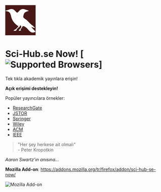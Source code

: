 ![Sci-Hub.se Now!](icons/96x96.png)

# Sci-Hub.se Now! [![Supported Browsers](https://img.shields.io/badge/supported%20browsers-firefox%20|%20chrome-informational?logo=pinboard&style=flat-square)]

Tek tıkla akademik yayınlara erişin!<br>

**Açık erişimi destekleyin!**<br>

Popüler yayıncılara örnekler:

- [ResearchGate](https://researchgate.net)
- [JSTOR](https://jstor.org)
- [Springer](https://springer.com)
- [Wiley](https://onlinelibrary.wiley.com)
- [ACM](https://dl.acm.org)
- [IEEE](https://ieeexplore.ieee.org)

> "Her şey herkese ait olmalı"<br> - Peter Kropotkin

_Aaron Swartz'ın anısına..._

**Mozilla Add-on**: https://addons.mozilla.org/tr/firefox/addon/sci-hub-se-now/<br>

![Mozilla Add-on](https://img.shields.io/amo/v/sci-hub-se-now)
